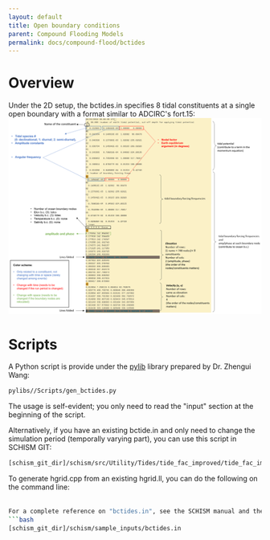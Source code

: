 ```yaml
---
layout: default
title: Open boundary conditions
parent: Compound Flooding Models
permalink: docs/compound-flood/bctides
---
```


# Overview
Under the 2D setup, the bctides.in specifies 8 tidal constituents at a single open boundary with a format similar to ADCIRC's fort.15:
![Sample bctides.in](bctides.png)

# Scripts
A Python script is provide under the [pylib](https://github.com/wzhengui/pylibs) library prepared by Dr. Zhengui Wang:
```bash
pylibs//Scripts/gen_bctides.py

```
The usage is self-evident; you only need to read the "input" section at the beginning of the script.

Alternatively, if you have an existing bctide.in and only need to change the simulation period (temporally varying part),
you can use this script in SCHISM GIT:
```bash
[schism_git_dir]/schism/src/Utility/Tides/tide_fac_improved/tide_fac_improved
```
To generate hgrid.cpp from an existing hgrid.ll, you can do the following on the command line:
```bash

For a complete reference on "bctides.in", see the SCHISM manual and the sample under your SCHISM GIT directory:
```bash
[schism_git_dir]/schism/sample_inputs/bctides.in
```
